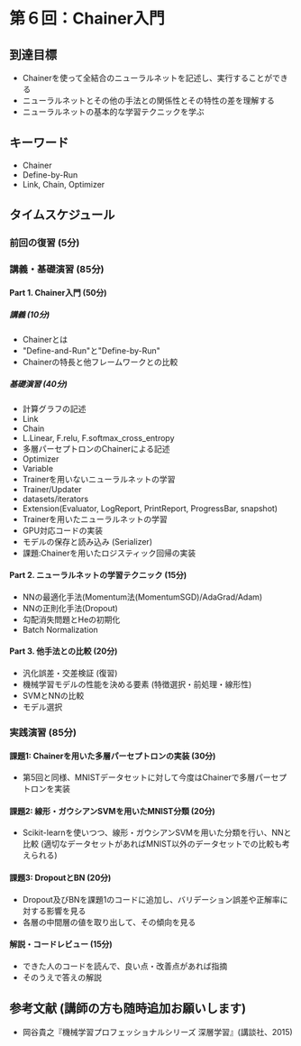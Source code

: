 # 第６回：Chainer入門

## 到達目標
* Chainerを使って全結合のニューラルネットを記述し、実行することができる
* ニューラルネットとその他の手法との関係性とその特性の差を理解する
* ニューラルネットの基本的な学習テクニックを学ぶ

## キーワード
* Chainer
* Define-by-Run
* Link, Chain, Optimizer

## タイムスケジュール
### 前回の復習 (5分)
### 講義・基礎演習 (85分)
#### Part 1. Chainer入門 (50分)
##### 講義 (10分)
* Chainerとは
* "Define-and-Run"と"Define-by-Run"
* Chainerの特長と他フレームワークとの比較

##### 基礎演習 (40分)
* 計算グラフの記述
* Link
* Chain
* L.Linear, F.relu, F.softmax\_cross\_entropy
* 多層パーセプトロンのChainerによる記述
* Optimizer
* Variable
* Trainerを用いないニューラルネットの学習
* Trainer/Updater
* datasets/iterators
* Extension(Evaluator, LogReport, PrintReport, ProgressBar, snapshot)
* Trainerを用いたニューラルネットの学習
* GPU対応コードの実装
* モデルの保存と読み込み (Serializer)
* 課題:Chainerを用いたロジスティック回帰の実装

#### Part 2. ニューラルネットの学習テクニック (15分)
* NNの最適化手法(Momentum法(MomentumSGD)/AdaGrad/Adam)
* NNの正則化手法(Dropout)
* 勾配消失問題とHeの初期化
* Batch Normalization

#### Part 3. 他手法との比較 (20分)
* 汎化誤差・交差検証 (復習)
* 機械学習モデルの性能を決める要素 (特徴選択・前処理・線形性)
* SVMとNNの比較
* モデル選択

### 実践演習 (85分)
#### 課題1: Chainerを用いた多層パーセプトロンの実装 (30分)
* 第5回と同様、MNISTデータセットに対して今度はChainerで多層パーセプトロンを実装

#### 課題2: 線形・ガウシアンSVMを用いたMNIST分類 (20分)
* Scikit-learnを使いつつ、線形・ガウシアンSVMを用いた分類を行い、NNと比較
(適切なデータセットがあればMNIST以外のデータセットでの比較も考えられる)

#### 課題3: DropoutとBN (20分)
* Dropout及びBNを課題1のコードに追加し、バリデーション誤差や正解率に対する影響を見る
* 各層の中間層の値を取り出して、その傾向を見る

#### 解説・コードレビュー (15分)
* できた人のコードを読んで、良い点・改善点があれば指摘
* そのうえで答えの解説

## 参考文献 (講師の方も随時追加お願いします)
* 岡谷貴之『機械学習プロフェッショナルシリーズ 深層学習』(講談社、2015)
